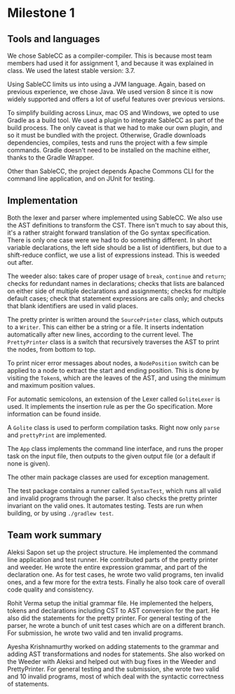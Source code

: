 # Milestone 1

## Tools and languages

We chose SableCC as a compiler-compiler. This is because most team
members had used it for assignment 1, and because it was explained
in class. We used the latest stable version: 3.7.

Using SableCC limits us into using a JVM language. Again, based on
previous experience, we chose Java. We used version 8 since it is
now widely supported and offers a lot of useful features over
previous versions. 

To simplify building across Linux, mac OS and Windows, we opted to
use Gradle as a build tool. We used a plugin to integrate SableCC
as part of the build process. The only caveat is that we had to
make our own plugin, and so it must be bundled with the project.
Otherwise, Gradle downloads dependencies, compiles, tests and runs
the project with a few simple commands. Gradle doesn't need to be
installed on the machine either, thanks to the Gradle Wrapper.

Other than SableCC, the project depends Apache Commons CLI for the
command line application, and on JUnit for testing.

## Implementation

Both the lexer and parser where implemented using SableCC. We also
use the AST definitions to transform the CST. There isn't much to
say about this, it's a rather straight forward translation of the
Go syntax specification. There is only one case were we had
to do something different. In short variable declarations, the
left side should be a list of identifiers, but due to a shift-reduce
conflict, we use a list of expressions instead. This is weeded out
after.

The weeder also: takes care of proper usage of `break`, `continue`
and `return`; checks for redundant names in declarations; checks
that lists are balanced on either side of multiple declarations
and assignments; checks for multiple default cases; check that
statement expressions are calls only; and checks that blank
identifiers are used in valid places.

The pretty printer is written around the `SourcePrinter` class,
which outputs to a `Writer`. This can either be a string or a file.
It inserts indentation automatically after new lines, according to
the current level. The `PrettyPrinter` class is a switch that
recursively traverses the AST to print the nodes, from bottom to
top.

To print nicer error messages about nodes, a `NodePosition` switch
can be applied to a node to extract the start and ending position.
This is done by visiting the `Token`s, which are the leaves of the
AST, and using the minimum and maximum position values.

For automatic semicolons, an extension of the Lexer called
`GoliteLexer` is used. It implements the insertion rule as per the
Go specification. More information can be found inside.

A `Golite` class is used to perform compilation tasks. Right now
only `parse` and `prettyPrint` are implemented.

The `App` class
implements the command line interface, and runs the proper task
on the input file, then outputs to the given output file (or a
default if none is given). 

The other main package classes are used for exception management.

The test package contains a runner called `SyntaxTest`, which runs
all valid and invalid programs through the parser. It also checks
the pretty printer invariant on the valid ones. It automates
testing. Tests are run when building, or by using `./gradlew test`.

## Team work summary

Aleksi Sapon set up the project structure. He implemented the
command line application and test runner. He contributed parts of
the pretty printer and weeder. He wrote the entire expression
grammar, and part of the declaration one. As for test cases, he
wrote two valid programs, ten invalid ones, and a few more for the
extra tests. Finally he also took care of overall code quality and
consistency.


Rohit Verma setup the initial grammar file. He implemented the helpers, 
tokens and declarations including CST to AST conversion for the part.
He also did the statements for the pretty printer. For general testing of
the parser, he wrote a bunch of unit test cases which are on a different 
branch. For submission, he wrote two valid and ten invalid programs.


Ayesha Krishnamurthy worked on adding statements to the grammar and 
adding AST transformations and nodes for statements. She also worked on the 
Weeder with Aleksi and helped out with bug fixes in the Weeder and PrettyPrinter.
For general testing and the submission, she wrote two valid and 10 invalid 
programs, most of which deal with the syntactic correctness of statements.

